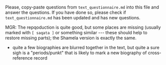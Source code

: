 Please, copy-paste questions from `text_questionnaire.md` into this file and answer the questions.
If you have done so, please check if `text_questionnaire.md` has been updated and has new questions.

MGR: The repqoduction is quite good, but some places are missing (usually marked with `[ saqata ]` or something similar --- these should help to restore missing parts); the Shamela version is exactly the same.

* quite a few biographies are blurred together in the text, but quite a sure sigh is a "periods/punkt" that is likely to mark a new biography of cross-reference record  



